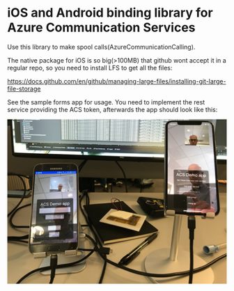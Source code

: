 iOS and Android binding library for Azure Communication Services
================================================================

Use this library to make spool calls(AzureCommunicationCalling).

The native package for iOS is so big(>100MB) that github wont accept it in a regular repo,
so you need to install LFS to get all the files:

https://docs.github.com/en/github/managing-large-files/installing-git-large-file-storage

See the sample forms app for usage. You need to implement the rest service providing the ACS token, afterwards the app should look like this:

![alt "Test app"](testapp.jpg "Test app")
